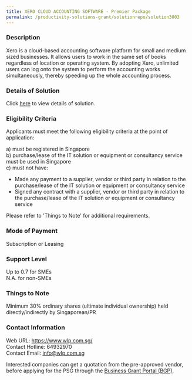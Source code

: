 ```yaml
---
title: XERO CLOUD ACCOUNTING SOFTWARE - Premier Package
permalink: /productivity-solutions-grant/solutionrepo/solution3003
---
```


### Description

Xero is a cloud-based accounting software platform for small and medium sized businesses. It allows users to work in the same set of books regardless of location or operating system.
By adopting Xero, unlimited users can log onto the system to perform the accounting works simultaneously, thereby speeding up the whole accounting process.

### Details of Solution

Click <a href='https://www.gobusiness.gov.sg/images/psg/W.L.P_20220051_Desensitised_Annex_3_Part_2.pdf' target='_blank' rel='noopener'>here</a> to view details of solution.

### Eligibility Criteria

Applicants must meet the following eligibility criteria at the point of application:

a) must be registered in Singapore <br>
b) purchase/lease of the IT solution or equipment or consultancy service must be used in Singapore <br>
c) must not have:
- Made any payment to a supplier, vendor or third party in relation to the purchase/lease of the IT solution or equipment or consultancy service
- Signed any contract with a supplier, vendor or third party in relation to the purchase/lease of the IT solution or equipment or consultancy service

Please refer to 'Things to Note' for additional requirements.

### Mode of Payment
Subscription or Leasing

### Support Level
Up to 0.7 for SMEs <br>
N.A. for non-SMEs

### Things to Note
Minimum 30% ordinary shares (ultimate individual ownership) held directly/indirectly by Singaporean/PR

### Contact Information
Web URL: https://www.wlp.com.sg/ <br>Contact Hotline: 64932970 <br>Contact Email: info@wlp.com.sg <br>

Interested companies can get a quotation from the pre-approved vendor, before applying for the PSG through the <a target='_blank' rel='noopener' href='https://www.businessgrants.gov.sg/'>Business Grant Portal (BGP)</a>.
